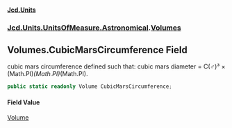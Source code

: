 #### [Jcd.Units](index 'index')
### [Jcd.Units.UnitsOfMeasure.Astronomical](Jcd.Units.UnitsOfMeasure.Astronomical 'Jcd.Units.UnitsOfMeasure.Astronomical').[Volumes](Volumes 'Jcd.Units.UnitsOfMeasure.Astronomical.Volumes')

## Volumes.CubicMarsCircumference Field

cubic mars circumference defined such that: cubic mars diameter = C(♂)³ × (Math.PI)*(Math.PI)*(Math.PI).

```csharp
public static readonly Volume CubicMarsCircumference;
```

#### Field Value
[Volume](Volume 'Jcd.Units.UnitTypes.Volume')